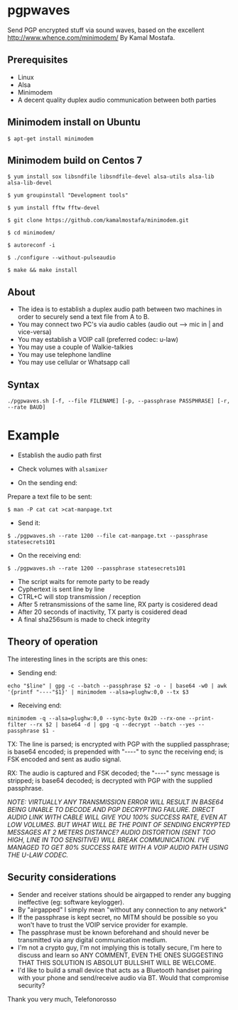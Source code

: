 # pgpwaves
Send PGP encrypted stuff via sound waves, based on the excellent http://www.whence.com/minimodem/ By Kamal Mostafa.


## Prerequisites
- Linux
- Alsa
- Minimodem
- A decent quality duplex audio communication between both parties


## Minimodem install on Ubuntu
`$ apt-get install minimodem`


## Minimodem build on Centos 7
```
$ yum install sox libsndfile libsndfile-devel alsa-utils alsa-lib alsa-lib-devel

$ yum groupinstall "Development tools"

$ yum install fftw fftw-devel

$ git clone https://github.com/kamalmostafa/minimodem.git

$ cd minimodem/

$ autoreconf -i

$ ./configure --without-pulseaudio

$ make && make install
```

## About
- The idea is to establish a duplex audio path between two machines in order to securely send a text file from A to B.
- You may connect two PC's via audio cables (audio out --> mic in | and vice-versa)
- You may establish a VOIP call (preferred codec: u-law)
- You may use a couple of Walkie-talkies
- You may use telephone landline
- You may use cellular or Whatsapp call


## Syntax
`./pgpwaves.sh [-f, --file FILENAME] [-p, --passphrase PASSPHRASE] [-r, --rate BAUD]`


# Example
- Establish the audio path first
- Check volumes with `alsamixer`

- On the sending end:

Prepare a text file to be sent:

`$ man -P cat cat >cat-manpage.txt`

- Send it:

`$ ./pgpwaves.sh --rate 1200 --file cat-manpage.txt --passphrase statesecrets101`

- On the receiving end:

`$ ./pgpwaves.sh --rate 1200 --passphrase statesecrets101`

- The script waits for remote party to be ready
- Cyphertext is sent line by line
- CTRL+C will stop transmission / reception
- After 5 retransmissions of the same line, RX party is cosidered dead
- After 20 seconds of inactivity, TX party is cosidered dead
- A final sha256sum is made to check integrity


## Theory of operation
The interesting lines in the scripts are this ones:

- Sending end:

`echo "$line" | gpg -c --batch --passphrase $2 -o - | base64 -w0 | awk '{printf "----"$1}' | minimodem --alsa=plughw:0,0 --tx $3`

- Receiving end:

`minimodem -q --alsa=plughw:0,0 --sync-byte 0x2D --rx-one --print-filter --rx $2 | base64 -d | gpg -q --decrypt --batch --yes --passphrase $1 -`

TX: The line is parsed; is encrypted with PGP with the supplied passphrase; is base64 encoded; is prepended with "----" to sync the receiving end; is FSK encoded and sent as audio signal.

RX: The audio is captured and FSK decoded; the "----" sync message is stripped; is base64 decoded; is decrypted with PGP with the supplied passphrase.

*NOTE: VIRTUALLY ANY TRANSMISSION ERROR WILL RESULT IN BASE64 BEING UNABLE TO DECODE AND PGP DECRYPTING FAILURE. DIRECT AUDIO LINK WITH CABLE WILL GIVE YOU 100% SUCCESS RATE, EVEN AT LOW VOLUMES. BUT WHAT WILL BE THE POINT OF SENDING ENCRYPTED MESSAGES AT 2 METERS DISTANCE? AUDIO DISTORTION (SENT TOO HIGH, LINE IN TOO SENSITIVE) WILL BREAK COMMUNICATION. I'VE MANAGED TO GET 80% SUCCESS RATE WITH A VOIP AUDIO PATH USING THE U-LAW CODEC.* 


## Security considerations
- Sender and receiver stations should be airgapped to render any bugging ineffective (eg: software keylogger).
- By "airgapped" I simply mean "without any connection to any network"
- If the passphrase is kept secret, no MITM should be possible so you won't have to trust the VOIP service provider for example.
- The passphrase must be known beforehand and should never be transmitted via any digital communication medium.
- I'm not a crypto guy, I'm not implying this is totally secure, I'm here to discuss and learn so ANY COMMENT, EVEN THE ONES SUGGESTING THAT THIS SOLUTION IS ABSOLUT BULLSHIT WILL BE WELCOME.
- I'd like to build a small device that acts as a Bluetooth handset pairing with your phone and send/receive audio via BT. Would that compromise security?

Thank you very much,
Telefonorosso
